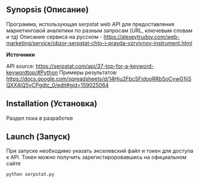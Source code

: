 ## Synopsis (Описание)

Программа, использующая serpstat web API для предоставления маркетинговой аналитики по разным запросам (URL, ключевым словам и тд)
Описание сервиса на русском - https://alexeytrudov.com/web-marketing/service/obzor-serpstat-chto-i-pravda-vzryivnoy-instrument.html

**Источники**
<!-- blank line -->
API source: https://serpstat.com/api/37-top-for-a-keyword-keywordtop/#Python
Примеры результатов: https://docs.google.com/spreadsheets/d/14Hju2FbcSFjdooRRbSoCywG1ijSQXX4iQ5yCPgdtc_0/edit#gid=159025064


## Installation (Установка)

Раздел пока в разработке

## Launch (Запуск)

При запуске необходимо указать экселевский файл и токен для доступа к APi. Токен можно получить зарегистироровавшись на официальном сайте

```
python serpstat.py
```